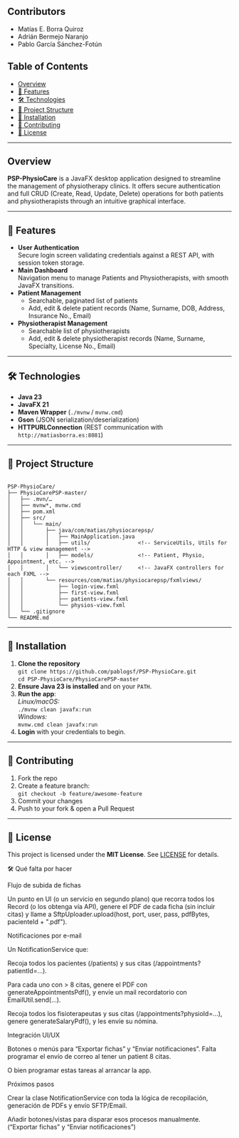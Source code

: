 
<H2>Contributors</H2>
<ul>
  <li>Matías E. Borra Quiroz</li>
  <li>Adrián Bermejo Naranjo</li>
  <li>Pablo García Sánchez-Fotún</li>
</ul>
<h2>Table of Contents</h2>
<ul>
  <li><a href="#overview">Overview</a></li>
  <li><a href="#features">🚀 Features</a></li>
  <li><a href="#technologies">🛠️ Technologies</a></li>
  <li><a href="#project-structure">📂 Project Structure</a></li>
  <li><a href="#installation">🎯 Installation</a></li>
  <li><a href="#contributing">🤝 Contributing</a></li>
  <li><a href="#license">📄 License</a></li>
</ul>

<hr>

<h2 id="overview">Overview</h2>
<p><strong>PSP-PhysioCare</strong> is a JavaFX desktop application designed to streamline the management of physiotherapy clinics. It offers secure authentication and full CRUD (Create, Read, Update, Delete) operations for both patients and physiotherapists through an intuitive graphical interface.</p>

<hr>

<h2 id="features">🚀 Features</h2>
<ul>
  <li>
    <strong>User Authentication</strong><br>
    Secure login screen validating credentials against a REST API, with session token storage.
  </li>
  <li>
    <strong>Main Dashboard</strong><br>
    Navigation menu to manage Patients and Physiotherapists, with smooth JavaFX transitions.
  </li>
  <li>
    <strong>Patient Management</strong>
    <ul>
      <li>Searchable, paginated list of patients</li>
      <li>Add, edit &amp; delete patient records (Name, Surname, DOB, Address, Insurance No., Email)</li>
    </ul>
  </li>
  <li>
    <strong>Physiotherapist Management</strong>
    <ul>
      <li>Searchable list of physiotherapists</li>
      <li>Add, edit &amp; delete physiotherapist records (Name, Surname, Specialty, License No., Email)</li>
    </ul>
  </li>
</ul>

<hr>

<h2 id="technologies">🛠️ Technologies</h2>
<ul>
  <li><strong>Java 23</strong></li>
  <li><strong>JavaFX 21</strong></li>
  <li><strong>Maven Wrapper</strong> (<code>./mvnw</code> / <code>mvnw.cmd</code>)</li>
  <li><strong>Gson</strong> (JSON serialization/deserialization)</li>
  <li><strong>HTTPURLConnection</strong> (REST communication with <code>http://matiasborra.es:8081</code>)</li>
</ul>

<hr>

<h2 id="project-structure">📂 Project Structure</h2>
<pre><code>
PSP-PhysioCare/
├── PhysioCarePSP-master/
│   ├── .mvn/…
│   ├── mvnw*, mvnw.cmd
│   ├── pom.xml
│   ├── src/
│   │   └── main/
│   │       ├── java/com/matias/physiocarepsp/
│   │       │   ├── MainApplication.java
│   │       │   ├── utils/               &lt;!-- ServiceUtils, Utils for HTTP & view management --&gt;
│   │       │   ├── models/              &lt;!-- Patient, Physio, Appointment, etc. --&gt;
│   │       │   └── viewscontroller/     &lt;!-- JavaFX controllers for each FXML --&gt;
│   │       └── resources/com/matias/physiocarepsp/fxmlviews/
│   │           ├── login-view.fxml
│   │           ├── first-view.fxml
│   │           ├── patients-view.fxml
│   │           └── physios-view.fxml
│   └── .gitignore
└── README.md
</code></pre>

<hr>

<h2 id="installation">🎯 Installation</h2>
<ol>
  <li>
    <strong>Clone the repository</strong><br>
    <code>git clone https://github.com/pablogsf/PSP-PhysioCare.git</code><br>
    <code>cd PSP-PhysioCare/PhysioCarePSP-master</code>
  </li>
  <li>
    <strong>Ensure Java 23 is installed</strong> and on your <code>PATH</code>.
  </li>
  <li>
    <strong>Run the app</strong>:<br>
    <em>Linux/macOS:</em><br>
    <code>./mvnw clean javafx:run</code><br>
    <em>Windows:</em><br>
    <code>mvnw.cmd clean javafx:run</code>
  </li>
  <li>
    <strong>Login</strong> with your credentials to begin.
  </li>
</ol>

<hr>

<h2 id="contributing">🤝 Contributing</h2>
<ol>
  <li>Fork the repo</li>
  <li>Create a feature branch:<br><code>git checkout -b feature/awesome-feature</code></li>
  <li>Commit your changes</li>
  <li>Push to your fork &amp; open a Pull Request</li>
</ol>

<hr>

<h2 id="license">📄 License</h2>
<p>This project is licensed under the <strong>MIT License</strong>. See <a href="LICENSE">LICENSE</a> for details.</p>



🛠️ Qué falta por hacer

Flujo de subida de fichas

Un punto en UI (o un servicio en segundo plano) que recorra todos los Record (o los obtenga vía API), genere el PDF de cada ficha (sin incluir citas) y llame a SftpUploader.upload(host, port, user, pass, pdfBytes, pacienteId + ".pdf").


Notificaciones por e-mail

Un NotificationService que:

Recoja todos los pacientes (/patients) y sus citas (/appointments?patientId=…).

Para cada uno con > 8 citas, genere el PDF con generateAppointmentsPdf(), y envíe un mail recordatorio con EmailUtil.send(…).

Recoja todos los fisioterapeutas y sus citas (/appointments?physioId=…), genere generateSalaryPdf(), y les envíe su nómina.


Integración UI/UX

Botones o menús para “Exportar fichas” y “Enviar notificaciones”. Falta programar el envío de correo al tener un patient 8 citas.

O bien programar estas tareas al arrancar la app.


Próximos pasos

Crear la clase NotificationService con toda la lógica de recopilación, generación de PDFs y envío SFTP/Email.

Añadir botones/vistas para disparar esos procesos manualmente. (“Exportar fichas” y “Enviar notificaciones”)
